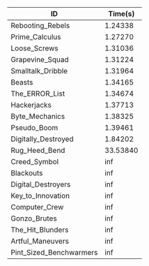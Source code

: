 |ID|Time(s)|
|-|-|
|Rebooting_Rebels|1.24338|
|Prime_Calculus|1.27270|
|Loose_Screws|1.31036|
|Grapevine_Squad|1.31224|
|Smalltalk_Dribble|1.31964|
|Beasts|1.34165|
|The_ERROR_List|1.34674|
|Hackerjacks|1.37713|
|Byte_Mechanics|1.38325|
|Pseudo_Boom|1.39461|
|Digitally_Destroyed|1.84202|
|Rug_Heed_Bend|33.53840|
|Creed_Symbol|inf|
|Blackouts|inf|
|Digital_Destroyers|inf|
|Key_to_Innovation|inf|
|Computer_Crew|inf|
|Gonzo_Brutes|inf|
|The_Hit_Blunders|inf|
|Artful_Maneuvers|inf|
|Pint_Sized_Benchwarmers|inf|
